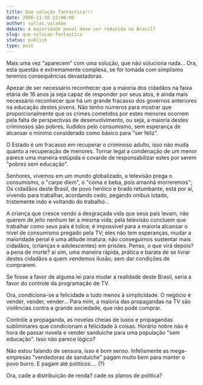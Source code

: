 ```yaml
---
title: Que solução fantástica!!!
date: 2006-11-16 22:00:00
author: syllas.valadao
debate: A maioridade penal deve ser reduzida no Brasil?
slug: que-solucao-fantastica
status: publish 
type: post
---
```


Mais uma vez "aparecem" com uma solução, que não soluciona nada... Ora, esta questão é extremamente complexa, se for tomada com simplismo teremos consequências devastadoras.  

Apezar de ser necessário reconhecer que a maioria dos cidadãos na faixa etária de 16 anos ja seja capaz de responder por seus atos, é ainda mais necessário reconhecer que há um grande fracasso dos governos anteriores na educação destes jovens. Não tenho números para mostrar que proporcionalmente que os crimes cometidos por estes menores ocorrem pela falta de perspectivas de desenvolvimento, ou seja, a maioria destes criminosos são pobres, iludidos pelo consumismo, sem esperança de alcansar o minimo considerado como básico para "ser feliz".   

O Estado é um fracasso em recuperar o criminoso adulto, isso não muda quanto a recuperação de menores. Tornar legal a condenação de um menor parece uma maneira estúpida e covarde de responsabilizar estes por serem "pobres sem educação".   

Senhores, vivemos em um mundo globalizado, a televisão prega o consumismo, o "carpe diem", o "coma e beba, pois amanhã morreremos"; Os cidadãos deste Brasil, de povo heróico e brado retumbante, está por aí, vivendo para trabalhar, acordando cedo, pegando onibus lotado, tristemente indo e voltando do trabalho...  

A criança que cresce vendo a desgraçada vida que seus pais levam, não querem de jeito nenhum ter a mesma vida; pela televisão concluem que trabalhar como seus pais é tolice, é impossível para a maioria alcansar o nível de consumismo pregado pela TV; eles não tem esperanças, mudar a maioridade penal é uma atitude imatura; não conseguimos sustentar mais cidadãos, (crianças e adolescentes) em prisões. Penso, o que virá depois? a pena de morte? aí sim, uma maneira rápida, prática e barata de se livrar destes cidadãos a quem vendemos ilusão, sem dar condições de comprarem.  

Se fosse a favor de alguma lei para mudar a realidade deste Brasil, seria a favor do controle da programação de TV.  

Ora, condiciona-se a felicidade a tudo menos à simplicidade. O negócio é vender, vender, vender... Para mim, a maioria das propagandas na TV são violências contra a grande sociedade, que não pode comprar.  

Contróle a propaganda, as novelas cheias de luxos e propagandas subliminares que condicionam a felicidade à coisas. Horário nobre não é hora de passar novela e vender sanduiche para uma população "sem educação". Isso não parece lógico?  

Não estou falando de sensura, isso é bom senso. Infelismente as mega-empresas "vendedoras de sanduiche" pagam muito bem para manter o povo burro. E pagam até politicos.... (?)  

Ora, cade a distribuição de renda? cade os planos de politica?
